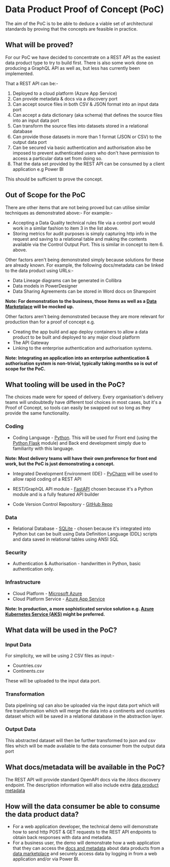 # Data Product Proof of Concept (PoC)

The aim of the PoC is to be able to deduce a viable set of architectural standards by proving that the concepts are feasible in practice.

## What will be proved?

For our PoC we have decided to concentrate on a REST API as the easiest data product type to try to build first.
There is also some work done on producing a GraphQL API as well as, but less has currently been implemented. 

That a REST API can be:-
1. Deployed to a cloud platform (Azure App Service)
2. Can provide metadata & docs via a discovery port
3. Can accept source files in both CSV & JSON format into an input data port
4. Can accept a data dictionary (aka schema) that defines the source files into an input data port
5. Can transform the source files into datasets stored in a relational database
6. Can provide those datasets in more than 1 format (JSON or CSV) to the output data port
7. Can be secured via basic authentication and authorisation also be imposed to prevent authenticated users who don't have permission to access a particular data set from doing so.
8. That the data set provided by the REST API can be consumed by a client application e.g Power BI

This should be sufficient to prove the concept. 

## Out of Scope for the PoC
There are other items that are not being proved but can utilise similar techniques as demonstrated above:-
For example:- 
* Accepting a Data Quality technical rules file via a control port would work in a similar fashion to item 3 in the list above.
* Storing metrics for audit purposes is simply capturing http info in the request and saving to a relational table and making the contents available via the Control Output Port. This is similar in concept to item 6. above.

Other factors aren't being demonstrated simply because solutions for these are already known. For example, the following docs/metadata can be linked to the data product using URLs:-
* Data Lineage diagrams can be generated in Collibra
* Data models in PowerDesigner 
* Data Sharing Agreements can be stored in Word docs on Sharepoint

<strong>Note: For demonstration to the business, those items as well as a [Data Marketplace](data-marketplace.md) will be mocked up.</strong>

Other factors aren't being demonstrated because they are more relevant for production than for a proof of concept e.g.
* Creating the app build and app deploy containers to allow a data product to be built and deployed to any major cloud platform 
* The API Gateway
* Linking to the enterprise authentication and authorisation systems. 

<strong>Note: Integrating an application into an enterprise authentication & authorisation system is non-trivial, typically taking months so is out of scope for the PoC.</strong>


 
## What tooling will be used in the PoC?

The choices made were for speed of delivery. Every organisation's delivery teams will undoubtedly have different tool choices in most cases, but it's a Proof of Concept, so tools can easily be swapped out so long as they provide the same functionality.

### Coding 
* Coding Language - [Python](https://www.python.org/). This will be used for Front end (using the [Python Flask](https://en.wikipedia.org/wiki/Flask_(web_framework)) module) and Back end  development simply due to familiarity with this language. 

<strong>Note: Most delivery teams will have their own preference for front end work, but the PoC is just demonstrating a concept.</strong>
* Integrated Development Environment (IDE) - [PyCharm](https://www.jetbrains.com/pycharm/) will be used to allow rapid coding of a REST API
* REST/GraphQL API module - [FastAPI](https://fastapi.tiangolo.com/) chosen because it's a Python module and is a fully featured API builder 

* Code Version Control Repository - [GitHub Repo](https://github.com/deytalytics/DataProductPoC)

### Data
* Relational Database - [SQLite](https://www.sqlite.org/index.html) - chosen because it's integrated into Python but can be built using Data Definition Language (DDL) scripts and data saved in relational tables using ANSI SQL

### Security
* Authentication & Authorisation - handwritten in Python, basic authentication only.

### Infrastructure 
* Cloud Platform - [Microsoft Azure](https://portal.azure.com)
* Cloud Platform Service - [Azure App Service](https://portal.azure.com/#@ShellCorp.onmicrosoft.com/resource/subscriptions/900a266e-8e11-47e1-a8e8-ba3ccfa9f292/resourceGroups/sbox-dataproduct-dev-rg/providers/Microsoft.Web/sites/t-and-s-dp-poc/appServices) 

<strong>Note: In production, a more sophisticated service solution e.g. [Azure Kubernetes Service (AKS)](https://azure.microsoft.com/en-us/products/kubernetes-service/) might be preferred.</strong>

## What data will be used in the PoC?

### Input Data
For simplicity, we will be using 2 CSV files as input:-
* Countries.csv
* Continents.csv

These will be uploaded to the input data port. 

### Transformation
Data pipelining sql can also be uploaded via the input data port which will fire transformation which will merge the data into a continents and countries dataset which will be saved in a relational database in the abstraction layer. 

### Output Data
This abstracted dataset will then be further transformed to json and csv files which will be made available to the data consumer from the output data port 

## What docs/metadata will be available in the PoC?
The REST API will provide standard OpenAPI docs via the /docs discovery endpoint. 
The description information will also include extra [data product metadata](dp-docs_and_metadata.md)

## How will the data consumer be able to consume the data product data?
* For a web application developer, the technical demo will demonstrate how to send http POST & GET requests to the REST API endpoints to obtain back responses with data and metadata.
* For a business user, the demo will demonstrate how a web application that they can access the [docs and metadata](dp-docs_and_metadata.md) about data products from a [data marketplace](data-marketplace.md) and securely access data by logging in from a web application and/or via Power BI.